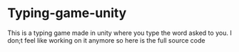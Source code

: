 # Typing-game-unity

This is a typing game made in unity where you type the word asked to you. I don;t feel like working on it anymore so here is the full source code
